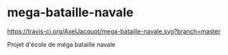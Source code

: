 # mega-bataille-navale

https://travis-ci.org/AxelJacquot/mega-bataille-navale.svg?branch=master

Projet d'école de méga bataille navale
